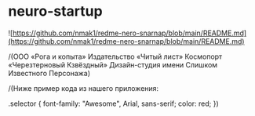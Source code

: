 # neuro-startup
![https://github.com/nmak1/redme-nero-snarnap/blob/main/README.md](https://github.com/nmak1/redme-nero-snarnap/blob/main/README.md)

/(ООО «Рога и копыта»
Издательство «Читый лист»
Космопорт «Черезтерновый Кзвёздный»
Дизайн-студия имени Слишком Известного Персонажа)

/(Ниже пример кода из нашего приложения:

.selector {
font-family: "Awesome", Arial, sans-serif;
color: red;
})
